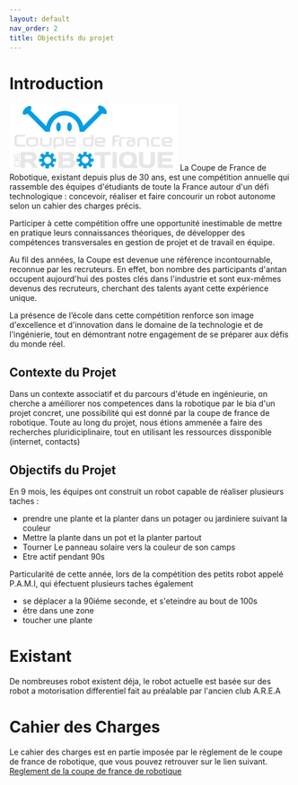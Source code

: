 ```yaml
---
layout: default
nav_order: 2
title: Objectifs du projet
---
```


# Introduction

![Logo de la coupe de france de robotique](images/CDR-Web-Logo_Footer-Retina.png)
La Coupe de France de Robotique, existant depuis plus de 30 ans, est une compétition annuelle qui rassemble des équipes d'étudiants de toute la France autour d'un défi technologique : concevoir, réaliser et faire concourir un robot autonome selon un cahier des charges précis.  

Participer à cette compétition offre une opportunité inestimable de mettre en pratique leurs connaissances théoriques, de développer des compétences transversales en gestion de projet et de travail en équipe. 

Au fil des années, la Coupe est devenue une référence incontournable, reconnue par les recruteurs. En effet, bon nombre des participants d'antan occupent aujourd'hui des postes clés dans l'industrie et sont eux-mêmes devenus des recruteurs, cherchant des talents ayant cette expérience unique.  

La présence de l’école dans cette compétition renforce son image d'excellence et d'innovation dans le domaine de la technologie et de l'ingénierie, tout en démontrant notre engagement de se préparer aux défis du monde réel. 

## Contexte du Projet

Dans un contexte associatif et du parcours d'étude en ingénieurie, on cherche a améiliorer nos competences dans la robotique par le bia d'un projet concret, une possibilité qui est donné par la coupe de france de robotique. 
Toute au long du projet, nous étions ammenée a faire des recherches pluridiciplinaire, tout en utilisant les ressources dissponible (internet, contacts)

## Objectifs du Projet

En 9 mois, les équipes ont construit un robot capable de réaliser plusieurs taches :


  - prendre une plante et la planter dans un potager ou jardiniere suivant la couleur
  - Mettre la plante dans un pot et la planter partout
  - Tourner Le panneau solaire vers la couleur de son camps
  - Etre actif pendant 90s

Particularité de cette année, lors de la compétition des petits robot appelé P.A.M.I, qui éfectuent plusieurs taches également

  - se déplacer a la 90iéme seconde, et s'eteindre au bout de 100s
  - être dans une zone
  - toucher une plante

# Existant

De nombreuses robot existent déja, le robot actuelle est basée sur des robot a motorisation differentiel fait au préalable par l'ancien club A.R.E.A

# Cahier des Charges

Le cahier des charges est en partie imposée par le règlement de le coupe de france de robotique, que vous pouvez retrouver sur le lien suivant.
[Reglement de la coupe de france de robotique](https://www.coupederobotique.fr/wp-content/uploads/Eurobot2024_Rules_CUP_FR_FINAL.pdf)
